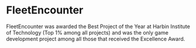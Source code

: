 # FleetEncounter
FleetEncounter was awarded the Best Project of the Year at Harbin Institute of Technology (Top 1% among all projects) and was the only game development project among all those that received the Excellence Award.
